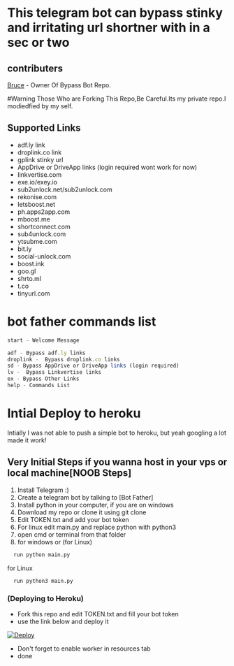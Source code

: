 # This telegram bot can bypass stinky and irritating url shortner with in a sec or two


## contributers
[Bruce](https://Brooklyn888@github.com) - Owner Of Bypass Bot Repo.

#Warning
Those Who are Forking This Repo,Be Careful.Its my private repo.I modiedfied by my self.


## Supported Links
- adf.ly link
- droplink.co link
- gplink stinky url
- AppDrive or DriveApp links (login required wont work for now)
- linkvertise.com
- exe.io/exey.io
- sub2unlock.net/sub2unlock.com
- rekonise.com
- letsboost.net
- ph.apps2app.com
- mboost.me
- shortconnect.com
- sub4unlock.com
- ytsubme.com
- bit.ly
- social-unlock.com
- boost.ink
- goo.gl
- shrto.ml
- t.co
- tinyurl.com

# bot father commands list
```javascript
start - Welcome Message

adf - Bypass adf.ly links
droplink -  Bypass droplink.co links
sd - Bypass AppDrive or DriveApp links (login required)
lv -  Bypass Linkvertise links
ex - Bypass Other Links
help - Commands List
```

# Intial Deploy to heroku
Intially I was not able to push a simple bot to heroku, but yeah googling a lot made it work!

## Very Initial Steps if you wanna host in your vps or local machine[NOOB Steps]

1. Install Telegram :)
2. Create a telegram bot by talking to [Bot Father]
3. Install python in your computer, if you are on windows 
4. Download my repo or clone it using git clone
5. Edit TOKEN.txt and add your bot token
6. For linux edit main.py and replace python with python3
7. open cmd or terminal from that folder
8. for windows or  (for Linux)

```bash
  run python main.py
```
for Linux
```bash
  run python3 main.py
```

### (Deploying to Heroku)
- Fork this repo and edit TOKEN.txt and fill your bot token
- use the link below and deploy it

[![Deploy](https://www.herokucdn.com/deploy/button.svg)](https://heroku.com/deploy?template=https://github.com/Animewala/bot)

- Don't forget to enable worker in resources tab
- done

